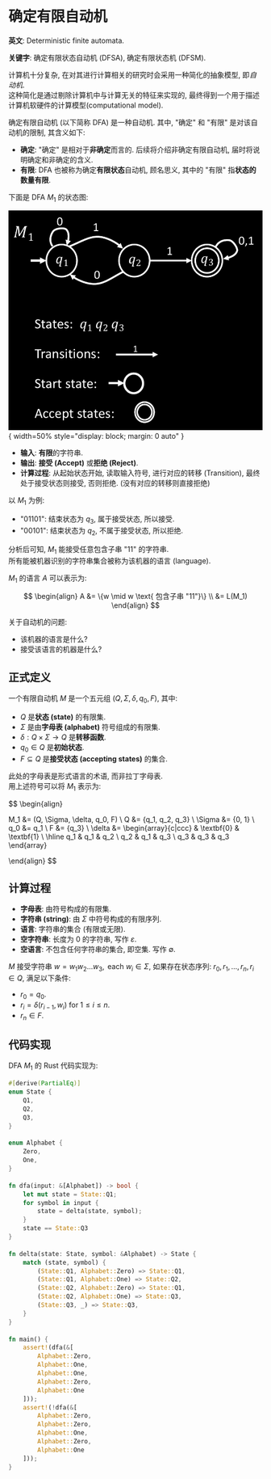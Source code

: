 # 确定有限自动机

**英文**: Deterministic finite automata.

**关键字**: 确定有限状态自动机 (DFSA), 确定有限状态机 (DFSM).


计算机十分复杂, 在对其进行计算相关的研究时会采用一种简化的抽象模型, 即*自动机*.  
这种简化是通过剔除计算机中与计算无关的特征来实现的, 最终得到一个用于描述计算机软硬件的计算模型(computational model).

确定有限自动机 (以下简称 DFA) 是一种自动机. 其中, "确定" 和 "有限" 是对该自动机的限制, 其含义如下:

- **确定**: "确定" 是相对于**非确定**而言的. 后续将介绍非确定有限自动机, 届时将说明确定和非确定的含义.
- **有限**: DFA 也被称为确定**有限状态**自动机, 顾名思义, 其中的 "有限" 指**状态的数量有限**.

下面是 DFA $M_1$ 的状态图:

![DFA](assets/dfa.png){ width=50% style="display: block; margin: 0 auto" }  

- **输入**: **有限**的字符串.
- **输出**: **接受 (Accept)** 或**拒绝 (Reject)**.
- **计算过程**: 从起始状态开始, 读取输入符号, 进行对应的转移 (Transition), 最终处于接受状态则接受, 否则拒绝. (没有对应的转移则直接拒绝)

以 $M_1$ 为例:

- "01101": 结束状态为 $q_3$, 属于接受状态, 所以接受.
- "00101": 结束状态为 $q_2$, 不属于接受状态, 所以拒绝.

分析后可知, $M_1$ 能接受任意包含子串 "11" 的字符串.  
所有能被机器识别的字符串集合被称为该机器的语言 (language).

$M_1$ 的语言 $A$ 可以表示为:

$$
\begin{align}
A &= \{w \mid w \text{ 包含子串 "11"}\} \\
  &= L(M_1)
\end{align}
$$

关于自动机的问题:

- 该机器的语言是什么?
- 接受该语言的机器是什么?

## 正式定义

一个有限自动机 $M$ 是一个五元组 $(Q, \Sigma, \delta, q_0, F)$, 其中:

- $Q$ 是**状态 (state)** 的有限集.
- $\Sigma$ 是由**字母表 (alphabet)** 符号组成的有限集.
- $\delta: Q \times \Sigma \rightarrow Q$ 是**转移函数**.
- $q_0 \in Q$ 是**初始状态**.
- $F \subseteq Q$ 是**接受状态 (accepting states)** 的集合.

此处的字母表是形式语言的术语, 而非拉丁字母表.  
用上述符号可以将 $M_1$ 表示为:

$$
\begin{align}

   M_1 &= (Q, \Sigma, \delta, q_0, F) \\
     Q &= \{q_1, q_2, q_3\} \\
\Sigma &= \{0, 1\} \\
   q_0 &= q_1 \\
     F &= \{q_3\} \\
\delta &=
\begin{array}{c|ccc}
    & \textbf{0} & \textbf{1} \\ \hline
    q_1 & q_1 & q_2 \\
    q_2 & q_1 & q_3 \\
    q_3 & q_3 & q_3
\end{array}

\end{align}
$$

## 计算过程

- **字母表**: 由符号构成的有限集.
- **字符串 (string)**: 由 $\Sigma$ 中符号构成的有限序列.
- **语言**: 字符串的集合 (有限或无限).
- **空字符串**: 长度为 0 的字符串, 写作 $\varepsilon$.
- **空语言**: 不包含任何字符串的集合, 即空集. 写作 $\emptyset$.

$M$ 接受字符串 $w = w_1w_2 ... w_3, \text{ each } w_i \in \Sigma$,
如果存在状态序列: $r_0, r_1, ..., r_n, r_i \in Q$, 满足以下条件:

- $r_0 = q_0$.
- $r_i = \delta(r_{i-1}, w_i) \text{ for } 1 \leq i \leq n$.
- $r_n \in F$.

## 代码实现

DFA $M_1$ 的 Rust 代码实现为:

```rust
#[derive(PartialEq)]
enum State {
    Q1,
    Q2,
    Q3,
}

enum Alphabet {
    Zero,
    One,
}

fn dfa(input: &[Alphabet]) -> bool {
    let mut state = State::Q1;
    for symbol in input {
        state = delta(state, symbol);
    }
    state == State::Q3
}

fn delta(state: State, symbol: &Alphabet) -> State {
    match (state, symbol) {
        (State::Q1, Alphabet::Zero) => State::Q1,
        (State::Q1, Alphabet::One) => State::Q2,
        (State::Q2, Alphabet::Zero) => State::Q1,
        (State::Q2, Alphabet::One) => State::Q3,
        (State::Q3, _) => State::Q3,
    }
}

fn main() {
    assert!(dfa(&[
        Alphabet::Zero,
        Alphabet::One,
        Alphabet::One,
        Alphabet::Zero,
        Alphabet::One
    ]));
    assert!(!dfa(&[
        Alphabet::Zero,
        Alphabet::Zero,
        Alphabet::One,
        Alphabet::Zero,
        Alphabet::One
    ]));
}
```
